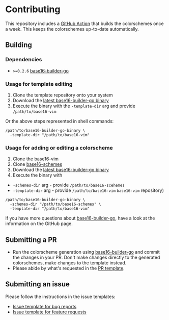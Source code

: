# Contributing

This repository includes a [GitHub Action] that builds the
colorschemes once a week. This keeps the colorschemes up-to-date
automatically.

## Building

### Dependencies

- `>=0.2.6` [base16-builder-go]

### Usage for template editing

1. Clone the template repository onto your system
1. Download the [latest base16-builder-go binary]
1. Execute the binary with the `-template-dir` arg and provide
   `/path/to/base16-vim` 

Or the above steps represented in shell commands:

```shell 
/path/to/base16-builder-go-binary \
  -template-dir "/path/to/base16-vim"
```

### Usage for adding or editing a colorscheme

1. Clone the base16-vim
1. Clone [base16-schemes]
1. Download the [latest base16-builder-go binary]
1. Execute the binary with 
  - `-schemes-dir` arg - provide `/path/to/base16-scehemes`
  - `-template-dir` arg - provide `/path/to/base16-vim`
    `base16-vim` repository)

```shell
/path/to/base16-builder-go-binary \
  -schemes-dir "/path/to/base16-schemes" \
  -template-dir "/path/to/base16-vim"
```

If you have more questions about [base16-builder-go], have a look at
the information on the GitHub page.

## Submitting a PR

- Run the colorscheme generation using [base16-builder-go] and commit
  the changes in your PR. Don't make changes directly to the generated
  colorschemes, make changes to the template instead.
- Please abide by what's requested in the [PR template].

## Submitting an issue

Please follow the instructions in the issue templates:

- [Issue template for bug reports]
- [Issue template for feature requests]

[base16-builder-go]: https://github.com/tinted-theming/base16-builder-go
[base16-schemes]: https://github.com/tinted-theming/base16-schemes
[GitHub Action]: .github/workflows/update.yml
[latest base16-builder-go binary]: https://github.com/tinted-theming/base16-builder-go/releases
[PR template]: .github/pull_request_template.md
[Issue template for bug reports]: .github/ISSUE_TEMPLATE/bug_report.md
[Issue template for feature requests]: .github/ISSUE_TEMPLATE/feature_request.md
